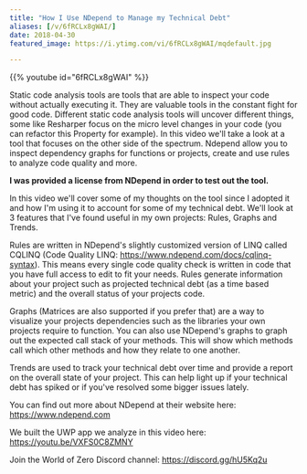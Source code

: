 ```yaml
---
title: "How I Use NDepend to Manage my Technical Debt"
aliases: [/v/6fRCLx8gWAI/]
date: 2018-04-30
featured_image: https://i.ytimg.com/vi/6fRCLx8gWAI/mqdefault.jpg

---
```


{{% youtube id="6fRCLx8gWAI" %}}

Static code analysis tools are tools that are able to inspect your code without actually executing it. They are valuable tools in the constant fight for good code. Different static code analysis tools will uncover different things, some like Resharper focus on the micro level changes in your code (you can refactor this Property for example). In this video we'll take a look at a tool that focuses on the other side of the spectrum. Ndepend allow you to inspect dependency graphs for functions or projects, create and use rules to analyze code quality and more.

**I was provided a license from NDepend in order to test out the tool.**

In this video we'll cover some of my thoughts on the tool since I adopted it and how I'm using it to account for some of my technical debt. We'll look at 3 features that I've found useful in my own projects: Rules, Graphs and Trends.

Rules are written in NDepend's slightly customized version of LINQ called CQLINQ (Code Quality LINQ: https://www.ndepend.com/docs/cqlinq-syntax). This means every single code quality check is written in code that you have full access to edit to fit your needs. Rules generate information about your project such as projected technical debt (as a time based metric) and the overall status of your projects code.

Graphs (Matrices are also supported if you prefer that) are a way to visualize your projects dependencies such as the libraries your own projects require to function. You can also use NDepend's graphs to graph out the expected call stack of your methods. This will show which methods call which other methods and how they relate to one another.

Trends are used to track your technical debt over time and provide a report on the overall state of your project. This can help light up if your technical debt has spiked or if you've resolved some bigger issues lately.

You can find out more about NDepend at their website here: https://www.ndepend.com

We built the UWP app we analyze in this video here: https://youtu.be/VXFS0C8ZMNY

Join the World of Zero Discord channel: https://discord.gg/hU5Kq2u